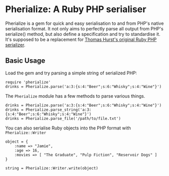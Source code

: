 Pherialize: A Ruby PHP serialiser
=================================

Pherialize is a gem for quick and easy serialisation to and from PHP's native serialisation format. It not only aims to perfectly parse all output from PHP's serialize() method, but also define a specification and try to standardise it. It's supposed to be a replacement for [Thomas Hurst's original Ruby PHP serializer](http://www.aagh.net/projects/ruby-php-serialize).

Basic Usage
-----------

Load the gem and try parsing a simple string of serialized PHP:

	require 'pherialize'
	drinks = Pherialize.parse('a:3:{s:4:"Beer";s:6:"Whisky";s:4:"Wine"}')

The `Pherialize` module has a few methods to parse various things.

	drinks = Pherialize.parse('a:3:{s:4:"Beer";s:6:"Whisky";s:4:"Wine"}')
	drinks = Pherialize.parse_string('a:3:{s:4:"Beer";s:6:"Whisky";s:4:"Wine"}')
	drinks = Pherialize.parse_file('/path/to/file.txt')

You can also serialise Ruby objects into the PHP format with `Pherialize::Writer`

	object = {
		:name => "Jamie",
		:age => 16,
		:movies => [ "The Graduate", "Pulp Fiction", "Reservoir Dogs" ]
	}
	
	string = Pherialize::Writer.write(object)
